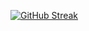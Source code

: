 [![GitHub Streak](https://streak-stats.demolab.com?user=sugarmaplemedia&theme=dark&exclude_days=Sun%2CSat)](https://git.io/streak-stats)
